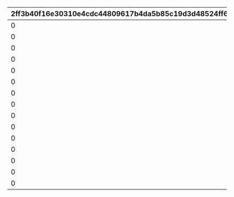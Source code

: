 |2ff3b40f16e30310e4cdc44809617b4da5b85c19d3d48524ff65654485491faf|c283420f97973d4ec805ad1f8f012b12b0d3a6b4e883a95eeea509f0b1c50e44|56a377bd0f822c408c20ccc93382a34ff980efc77f8cdd092c1f9dc2ea53115a|f11ab4348d257a5d40bb56f3965c01aac94c5d1a3ddfcefce6a62e2a7df4885a|d62eae645f6b6ccc778e1dbb5a6a7ab3025c66c627107bdee11e85e15c6fd59b|6bd8c3c6f09c885c5e871dc93412e6a171cff6dbda26fd51ed0ce1d2c911e8a7|22518c3673cc7f67fe297cff5a9a98f63fe290e6cc69415e8e39504752104a50|f38f8da8af845f0619e78b2597cfca34e7f8bf599a800c0f3568d50bc1292b2e|c333cb0ce2827d5219466dfb39ec723cb9caa8add889fd5a6a0ce65209d64a35|1b6c7933c5f3866f313ebf69e56048d26bc22e5ad562e71e8df36ecbf63a659a|2472459b6b6101ce0b1d53f46618b7d4566a677601f35b97899f07d52a0185c2|7cc5c56b1bedab3b54b0e9f7747563d7803ede1a12c7dfc85396eed1cb53b54c|c5858c0f89286786ace690307276e80abb4587bddf326097cd99f98daaed0aea|a5e91296fccac6645f674783c6af1256571519018ab239dec61c5c879ec44b75|05370d42e3e68bbe798a38f49dafa5a5f3e4e101805c1f4e9a44ce0891182990|152dd8825341d6870d2f6ded6f8e855009db50927be80e4fcefb1d654e876045|c78517a28a758b6bbc83b593b2b63a4dbb35819c2f25c68f60afb01f18a6fd59|d9a39ee7062eb54f862b2d9386539f6b4d474ee148da3397f976f4acc6127610|c45378bafac128313808ba93333a8f35d8a872f25a0bc89aba56c0dc171e964f|
| --- | --- | --- | --- | --- | --- | --- | --- | --- | --- | --- | --- | --- | --- | --- | --- | --- | --- | --- |
|0|0|1002200|2|1|12|2|0|23001|20004|0|2000000|50|0|80|50|1|94002|0|
|0|0|1002200|2|51|12|2|0|23001|20004|0|1600000|100|0|80|40|2|94002|0|
|0|0|1002200|2|101|12|2|0|23001|20004|0|1400000|200|0|60|40|3|94002|0|
|0|0|1002200|2|201|12|2|0|23001|20004|0|1200000|500|0|60|35|4|94002|0|
|0|0|1002200|2|501|12|2|0|23001|20004|0|1000000|1000|0|40|35|5|94002|0|
|0|0|1002200|2|1001|12|2|0|23001|20004|0|800000|1500|0|40|30|6|94002|0|
|0|0|1002200|2|1501|12|2|0|23001|20004|0|600000|2000|0|40|25|7|94002|0|
|0|0|1002200|2|2001|12|2|0|23001|20003|0|600000|3000|0|80|25|8|94002|0|
|0|0|1002200|2|3001|12|2|0|23001|20003|0|400000|5000|0|60|20|9|94002|0|
|0|0|1002200|2|5001|12|2|0|23001|20003|0|300000|10000|0|40|15|10|94002|0|
|0|0|1002200|2|10001|12|2|0|23001|20003|0|200000|100000|0|20|10|11|94002|0|
|0|0|1002200|2|100001|12|2|0|23001|20003|0|100000|200000|0|12|5|12|94002|0|
|0|0|1002200|2|200001|12|2|0|23001|20003|0|80000|300000|0|8|5|13|94002|0|
|0|0|1002200|2|300001|12|2|0|23001|20003|0|60000|400000|0|5|5|14|94002|0|
|0|0|1002200|2|400001|12|2|0|23001|20003|0|50000|-1|0|3|5|15|94002|0|